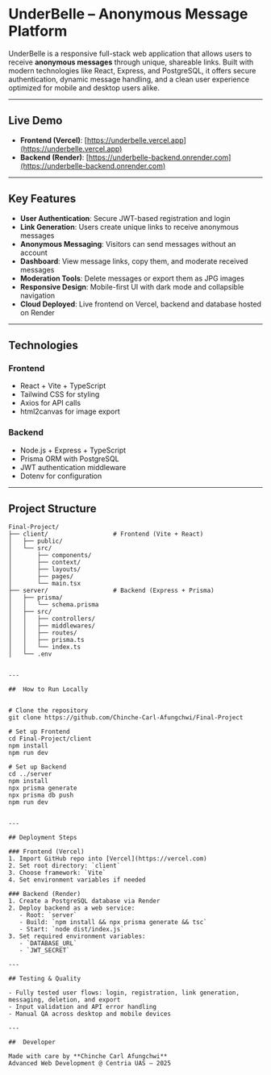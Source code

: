 # UnderBelle – Anonymous Message Platform

UnderBelle is a responsive full-stack web application that allows users to receive **anonymous messages** through unique, shareable links. Built with modern technologies like React, Express, and PostgreSQL, it offers secure authentication, dynamic message handling, and a clean user experience optimized for mobile and desktop users alike.

---

##  Live Demo

- **Frontend (Vercel)**: [https://underbelle.vercel.app](https://underbelle.vercel.app)
- **Backend (Render)**: [https://underbelle-backend.onrender.com](https://underbelle-backend.onrender.com)

---

##  Key Features

-  **User Authentication**: Secure JWT-based registration and login
-  **Link Generation**: Users create unique links to receive anonymous messages
-  **Anonymous Messaging**: Visitors can send messages without an account
-  **Dashboard**: View message links, copy them, and moderate received messages
-  **Moderation Tools**: Delete messages or export them as JPG images
-  **Responsive Design**: Mobile-first UI with dark mode and collapsible navigation
-  **Cloud Deployed**: Live frontend on Vercel, backend and database hosted on Render

---

##  Technologies

### Frontend
- React + Vite + TypeScript
- Tailwind CSS for styling
- Axios for API calls
- html2canvas for image export

### Backend
- Node.js + Express + TypeScript
- Prisma ORM with PostgreSQL
- JWT authentication middleware
- Dotenv for configuration

---

##  Project Structure

```
Final-Project/
├── client/                  # Frontend (Vite + React)
│   ├── public/
│   └── src/
│       ├── components/
│       ├── context/
│       ├── layouts/
│       ├── pages/
│       └── main.tsx
├── server/                  # Backend (Express + Prisma)
│   ├── prisma/
│   │   └── schema.prisma
│   ├── src/
│   │   ├── controllers/
│   │   ├── middlewares/
│   │   ├── routes/
│   │   ├── prisma.ts
│   │   └── index.ts
│   └── .env


---

##  How to Run Locally


# Clone the repository
git clone https://github.com/Chinche-Carl-Afungchwi/Final-Project

# Set up Frontend
cd Final-Project/client
npm install
npm run dev

# Set up Backend
cd ../server
npm install
npx prisma generate
npx prisma db push
npm run dev


---

## Deployment Steps

### Frontend (Vercel)
1. Import GitHub repo into [Vercel](https://vercel.com)
2. Set root directory: `client`
3. Choose framework: `Vite`
4. Set environment variables if needed

### Backend (Render)
1. Create a PostgreSQL database via Render
2. Deploy backend as a web service:
   - Root: `server`
   - Build: `npm install && npx prisma generate && tsc`
   - Start: `node dist/index.js`
3. Set required environment variables:
   - `DATABASE_URL`
   - `JWT_SECRET`

---

## Testing & Quality

- Fully tested user flows: login, registration, link generation, messaging, deletion, and export
- Input validation and API error handling
- Manual QA across desktop and mobile devices

---

##  Developer

Made with care by **Chinche Carl Afungchwi**  
Advanced Web Development @ Centria UAS – 2025
